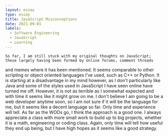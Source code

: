 ```yaml
---
layout: essay
type: essay
title: JavaScript Misconceptions
date: 2021-09-01
labels:
  - Software Engineering
  - JavaScript
  - Learning
---
```




	So far, I am still stuck with my original thoughts on JavaScript; these largely having been formed by online forums, comment threads
and memes where it has been mentioned. 
It seems comparable to other scripting or object oriented languages I've used, such as C++ or Python.
It is starting at a disadvantage in my mind however, as I don't particularly like Java and some of the styles used in JavaScript I have seen online have turned me off.
	However, it is not as terrible as I somewhat expected and with time it seems like it might grow on me. I don't believe I am going to be a web developer anytime soon, so I am not sure if it will be the language for me, but it seems like a decent language so far. Only time and experience will tell.
	As far as the WODs go, I think the approach is a good one. I always appreciate a class with more small work to build up to big projects, whether it is a math, engineering or coding class. Again, only time will tell how useful they end up being, but I have high hopes as it seems like a good strategy.
